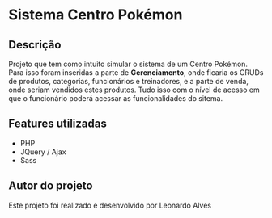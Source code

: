 # Sistema Centro Pokémon

## Descrição
Projeto que tem como intuito simular o sistema de um Centro Pokémon. Para isso foram inseridas a parte de **Gerenciamento**, onde ficaria os CRUDs de produtos, categorias, funcionários e treinadores, e a parte de venda, onde seriam vendidos estes produtos. Tudo isso com o nível de acesso em que o funcionário poderá acessar as funcionalidades do sitema.

## Features utilizadas
* PHP
* JQuery / Ajax
* Sass

## Autor do projeto
Este projeto foi realizado e desenvolvido por Leonardo Alves
